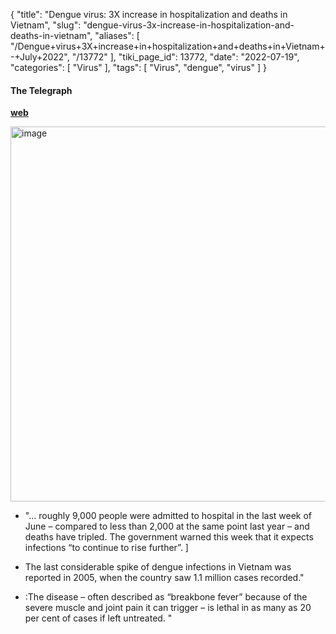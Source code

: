 {
    "title": "Dengue virus: 3X increase in hospitalization and deaths in Vietnam",
    "slug": "dengue-virus-3x-increase-in-hospitalization-and-deaths-in-vietnam",
    "aliases": [
        "/Dengue+virus+3X+increase+in+hospitalization+and+deaths+in+Vietnam+-+July+2022",
        "/13772"
    ],
    "tiki_page_id": 13772,
    "date": "2022-07-19",
    "categories": [
        "Virus"
    ],
    "tags": [
        "Virus",
        "dengue",
        "virus"
    ]
}


#### The Telegraph

 **[web](https://www.telegraph.co.uk/global-health/science-and-disease/dengue-cases-double-vietnam-pandemic-lull-sparks-major-rebound/?WT.mc_id=e_DM10474&WT.tsrc=email&etype=Edi_GHS_New_Tue&utmsource=email&utm_medium=Edi_GHS_New_Tue20220719&utm_campaign=DM10474)** 

<img src="https://d378j1rmrlek7x.cloudfront.net/attachments/jpeg/dengue-vietnam.jpg" alt="image" width="600">

* "... roughly 9,000 people were admitted to hospital in the last week of June – compared to less than 2,000 at the same point last year – and deaths have tripled. The government warned this week that it expects infections “to continue to rise further”. ]

* The last considerable spike of dengue infections in Vietnam was reported in 2005, when the country saw 1.1 million cases recorded."

* :The disease – often described as “breakbone fever” because of the severe muscle and joint pain it can trigger – is lethal in as many as 20 per cent of cases if left untreated. "